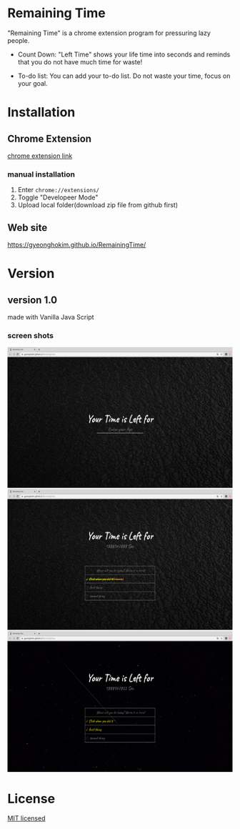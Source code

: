 # Remaining Time

"Remaining Time" is a chrome extension program for pressuring lazy people.

* Count Down: "Left Time" shows your life time into seconds and reminds that you do not have much time for waste!

* To-do list: You can add your to-do list. Do not waste your time, focus on your goal.

# Installation

## Chrome Extension

[chrome extension link](https://chrome.google.com/webstore/detail/remaining-time/pbipdikihhcimlmbgneoioncgbndonpn)

### manual installation

1. Enter `chrome://extensions/`
2. Toggle "Developeer Mode"
3. Upload local folder(download zip file from github first)

## Web site

https://gyeonghokim.github.io/RemainingTime/

# Version

## version 1.0

made with Vanilla Java Script

### screen shots

![version1-screenShot1](./assets/chrome-icon/screenShot1.png)
![version1-screenShot2](./assets/chrome-icon/screenShot2.png)
![version1-screenShot3](./assets/chrome-icon/screenShot3.png)

# License

[MIT licensed](./LICENSE)
